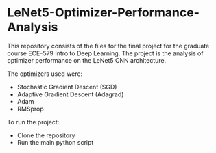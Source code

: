 # LeNet5-Optimizer-Performance-Analysis

This repository consists of the files for the final project for the graduate course ECE-579 Intro to Deep Learning. The project is the analysis of optimizer performance on the LeNet5 CNN architecture. 

The optimizers used were:
* Stochastic Gradient Descent (SGD)
* Adaptive Gradient Descent (Adagrad)
* Adam 
* RMSprop

To run the project:
* Clone the repository
* Run the main python script
